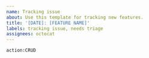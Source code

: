 ```yaml
---
name: Tracking issue
about: Use this template for tracking new features.
title: '[DATE]: [FEATURE NAME]'
labels: tracking issue, needs triage
assignees: octocat
---
```

```
action:CRUD
```
